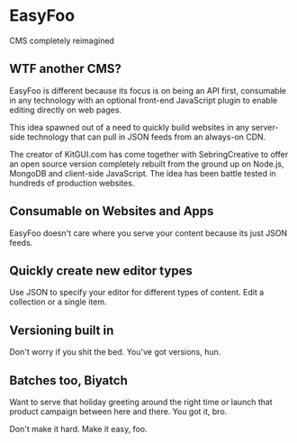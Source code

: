 # EasyFoo

CMS completely reimagined

## WTF another CMS?
EasyFoo is different because its focus is on being an API first, consumable in any technology with an optional front-end JavaScript plugin to enable editing directly on web pages.

This idea spawned out of a need to quickly build websites in any server-side technology that can pull in JSON feeds from an always-on CDN.

The creator of KitGUI.com has come together with SebringCreative to offer an open source version completely rebuilt from the ground up on Node.js, MongoDB and client-side JavaScript. The idea has been battle tested in hundreds of production websites. 

## Consumable on Websites and Apps

EasyFoo doesn't care where you serve your content because its just JSON feeds.

## Quickly create new editor types

Use JSON to specify your editor for different types of content. Edit a collection or a single item.

## Versioning built in

Don't worry if you shit the bed. You've got versions, hun.

## Batches too, Biyatch

Want to serve that holiday greeting around the right time or launch that product campaign between here and there. You got it, bro.

Don't make it hard. Make it easy, foo.
